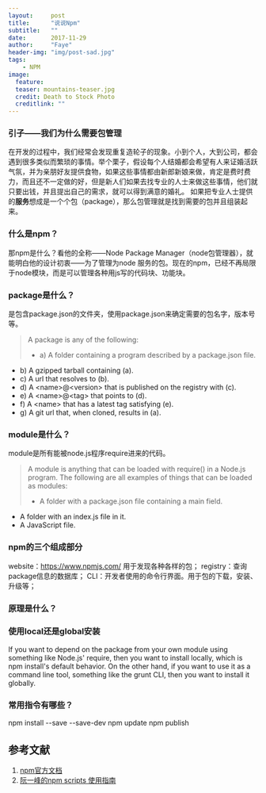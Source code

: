 ```yaml
---
layout:     post
title:      "说说Npm"
subtitle:   ""
date:       2017-11-29
author:     "Faye"
header-img: "img/post-sad.jpg"
tags:
    - NPM
image:
  feature: 
  teaser: mountains-teaser.jpg
  credit: Death to Stock Photo
  creditlink: ""
---
```


### 引子——我们为什么需要包管理
在开发的过程中，我们经常会发现重复造轮子的现象。小到个人，大到公司，都会遇到很多类似而繁琐的事情。举个栗子，假设每个人结婚都会希望有人来证婚活跃气氛，并为亲朋好友提供食物，如果这些事情都由新郎新娘来做，肯定是费时费力，而且还不一定做的好，但是新人们如果去找专业的人士来做这些事情，他们就只要出钱，并且提出自己的需求，就可以得到满意的婚礼。
如果把专业人士提供的**服务**想成是一个个包（package），那么包管理就是找到需要的包并且组装起来。


### 什么是npm？
那npm是什么？看他的全称——Node Package Manager（node包管理器），就能明白他的设计初衷——为了管理为node 服务的包。现在的npm，已经不再局限于node模块，而是可以管理各种用js写的代码块、功能块。

### package是什么？
是包含package.json的文件夹，使用package.json来确定需要的包名字，版本号等。

>A package is any of the following:
>- a) A folder containing a program described by a package.json file.
- b) A gzipped tarball containing (a).
- c) A url that resolves to (b).
- d) A \<name\>@\<version\> that is published on the registry with (c).
- e) A \<name\>@\<tag\> that points to (d).
- f) A \<name\> that has a latest tag satisfying (e).
- g) A git url that, when cloned, results in (a).

### module是什么？
module是所有能被node.js程序require进来的代码。

>A module is anything that can be loaded with require() in a Node.js program. The following are all examples of things that can be loaded as modules:
>- A folder with a package.json file containing a main field.
- A folder with an index.js file in it.
- A JavaScript file.

### npm的三个组成部分
website：https://www.npmjs.com/ 用于发现各种各样的包；
registry：查询package信息的数据库；
CLI：开发者使用的命令行界面。用于包的下载，安装、升级等；

### 原理是什么？

### 使用local还是global安装
If you want to depend on the package from your own module using something like Node.js' require, then you want to install locally, which is npm install's default behavior. On the other hand, if you want to use it as a command line tool, something like the grunt CLI, then you want to install it globally.

### 常用指令有哪些？
npm install
--save --save-dev
npm update
npm publish

## 参考文献
1. [npm官方文档](https://docs.npmjs.com/)
2. [阮一峰的npm scripts 使用指南](http://www.ruanyifeng.com/blog/2016/10/npm_scripts.html)


